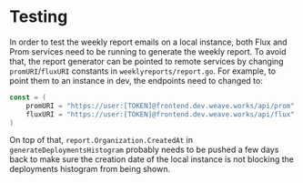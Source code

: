 # Testing

In order to test the weekly report emails on a local instance, both Flux and Prom services need to be running
to generate the weekly report. To avoid that, the report generator can be pointed to remote services by changing
`promURI`/`fluxURI` constants in `weeklyreports/report.go`. For example, to point them to an instance in dev,
the endpoints need to changed to:

```go
const = (
    promURI = "https://user:[TOKEN]@frontend.dev.weave.works/api/prom"
    fluxURI = "https://user:[TOKEN]@frontend.dev.weave.works/api/flux"
)
```

On top of that, `report.Organization.CreatedAt` in `generateDeploymentsHistogram` probably needs to be pushed a
few days back to make sure the creation date of the local instance is not blocking the deployments histogram from
being shown.
